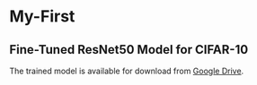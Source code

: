 # My-First
## Fine-Tuned ResNet50 Model for CIFAR-10

The trained model is available for download from [Google Drive](https://drive.google.com/file/d/1X5kqxM6kyGiQfYzvRKZUNZr-F1iK8eND/view?usp=sharing).
